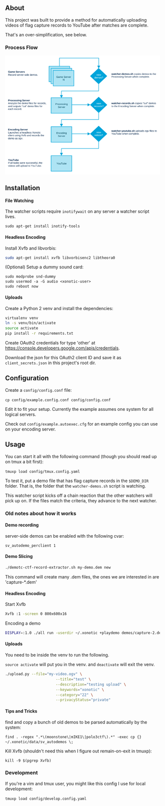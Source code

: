 ## About

This project was built to provide a method for automatically uploading videos of flag capture records to YouTube after matches are complete.

That's an over-simplification, see below.

### Process Flow

![Process Flow](docs/images/process-flow.png)

## Installation

#### File Watching

The watcher scripts require `inotifywait` on any server a watcher script lives.

```
sudo apt-get install inotify-tools
```

#### Headless Encoding

Install Xvfb and libvorbis:

```bash
sudo apt-get install xvfb libvorbisenc2 libtheora0
```

(Optional) Setup a dummy sound card:

```
sudo modprobe snd-dummy
sudo usermod -a -G audio <xonotic-user>
sudo reboot now
```

#### Uploads

Create a Python 2 venv and install the dependencies:

```bash
virtualenv venv
ln -s venv/bin/activate
source activate
pip install -r requirements.txt
```

Create OAuth2 credentials for type 'other' at https://console.developers.google.com/apis/credentials.

Download the json for this OAuth2 client ID and save it as `client_secrets.json` in this project's root dir.

## Configuration

Create a `config/config.conf` file:

`cp config/example.config.conf config/config.conf`

Edit it to fit your setup. Currently the example assumes one system for all logical servers.

Check out `config/example.autoexec.cfg` for an example config you can use on your encoding server.


## Usage

You can start it all with the following command (though you should read up on tmux a bit first):

`tmuxp load config/tmux.config.yaml`

To test it, put a demo file that has flag capture records in the `$DEMO_DIR` folder. That is, the folder that the `watcher-demos.sh` script is watching.

This watcher script kicks off a chain reaction that the other watchers will pick up on. If the files match the criteria, they advance to the next watcher.

### Old notes about how it works

#### Demo recording

server-side demos can be enabled with the following cvar:

```
sv_autodemo_perclient 1
```

#### Demo Slicing

```bash
./demotc-ctf-record-extractor.sh my-demo.dem new
```

This command will create many .dem files, the ones we are interested in are 'capture-*.dem'

#### Headless Encoding

Start Xvfb

```bash
Xvfb :1 -screen 0 800x600x16
```

Encoding a demo

```bash
DISPLAY=:1.0 ./all run -userdir ~/.xonotic +playdemo demos/capture-2.dem
```

#### Uploads

You need to be inside the venv to run the following.

`source activate` will put you in the venv. and `deactivate` will exit the venv.

```bash
./upload.py --file="my-video.ogv" \
                       --title="test" \
                       --description="testing upload" \
                       --keywords="xonotic" \
                       --category="22" \
                       --privacyStatus="private"
```

#### Tips and Tricks

find and copy a bunch of old demos to be parsed automatically by the system:

```
find . -regex ".*\(moonstone\|mIKE1\|polo3ctf\).*" -exec cp {} ~/.xonotic/data/sv_autodemos \;
```

Kill Xvfb (shouldn't need this when I figure out remain-on-exit in tmuxp):

```
kill -9 $(pgrep Xvfb)
```


### Development

If you're a vim and tmux user, you might like this config I use for local development:

`tmuxp load config/develop.config.yaml`
